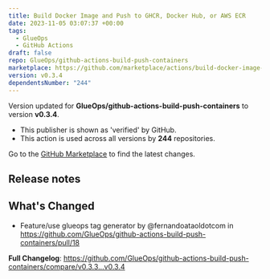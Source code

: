 ```yaml
---
title: Build Docker Image and Push to GHCR, Docker Hub, or AWS ECR
date: 2023-11-05 03:07:37 +00:00
tags:
  - GlueOps
  - GitHub Actions
draft: false
repo: GlueOps/github-actions-build-push-containers
marketplace: https://github.com/marketplace/actions/build-docker-image-and-push-to-ghcr-docker-hub-or-aws-ecr
version: v0.3.4
dependentsNumber: "244"
---
```



Version updated for **GlueOps/github-actions-build-push-containers** to version **v0.3.4**.
- This publisher is shown as 'verified' by GitHub.
- This action is used across all versions by **244** repositories.

Go to the [GitHub Marketplace](https://github.com/marketplace/actions/build-docker-image-and-push-to-ghcr-docker-hub-or-aws-ecr) to find the latest changes.

## Release notes

## What's Changed
* Feature/use glueops tag generator by @fernandoataoldotcom in https://github.com/GlueOps/github-actions-build-push-containers/pull/18


**Full Changelog**: https://github.com/GlueOps/github-actions-build-push-containers/compare/v0.3.3...v0.3.4
